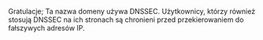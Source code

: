 
Gratulacje; Ta nazwa domeny używa DNSSEC. Użytkownicy, którzy również 
stosują DNSSEC na ich stronach są chronieni przed przekierowaniem do 
fałszywych adresów IP.
